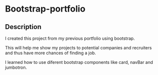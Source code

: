 # Bootstrap-portfolio
## Description

I created this project from my previous portfolio using bootstrap.

This will help me show my projects to potential companies and recruiters and thus have more chances of finding a job.

I learned how to use diferent bootstrap components like card, navBar and jumbotron.
